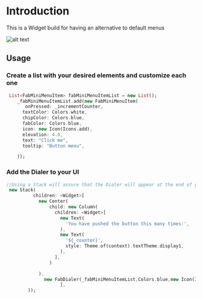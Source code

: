 
# Introduction

This is a Widget build for having an alternative to default menus

![alt text](https://github.com/Leondev7/flutter_fab_dialer/blob/master/src/demo.gif )

## Usage
### Create a list with your desired elements and customize each one
```dart
 List<FabMiniMenuItem> fabMiniMenuItemList = new List();
    _fabMiniMenuItemList.add(new FabMiniMenuItem(
       onPressed: _incrementCounter,
      textColor: Colors.white,
      chipColor: Colors.blue,
      fabColor: Colors.blue,
      icon: new Icon(Icons.add),
      elevation: 4.0,
      text: "Click me",
      tooltip: "Button menu",

    ));
```

### Add the Dialer to your UI
```dart
//Using a Stack will assure that the Dialer will appear at the end of your layout
 new Stack(
          children: <Widget>[
            new Center(
                child: new Column(
                  children: <Widget>[
                    new Text(
                      'You have pushed the button this many times:',
                    ),
                    new Text(
                      '${_counter}',
                      style: Theme.of(context).textTheme.display1,
                    ),
                  ],
                )

            ),
              new FabDialer(_fabMiniMenuItemList,Colors.blue,new Icon(Icons.add)),
                    ],
        ));
```

